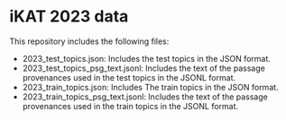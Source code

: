 <h1>iKAT 2023 data</h1>
This repository includes the following files:


<ul>
  <li> 2023_test_topics.json: Includes the test topics in the JSON format.</li>
  <li> 2023_test_topics_psg_text.jsonl: Includes the text of the passage provenances used in the test topics in the JSONL format.</li>
  <li> 2023_train_topics.json: Includes The train topics in the JSON format.</li>
  <li> 2023_train_topics_psg_text.jsonl: Includes the text of the passage provenances used in the train topics in the JSONL format.</li>
</ul>
